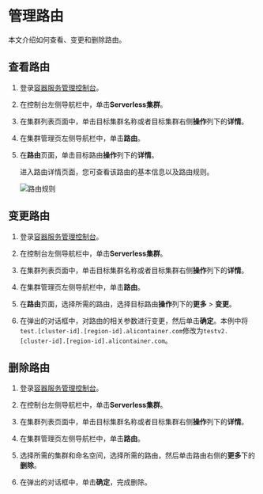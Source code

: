 # 管理路由

本文介绍如何查看、变更和删除路由。

## 查看路由

1.  登录[容器服务管理控制台](https://cs.console.aliyun.com)。

2.  在控制台左侧导航栏中，单击**Serverless集群**。

3.  在集群列表页面中，单击目标集群名称或者目标集群右侧**操作**列下的**详情**。

4.  在集群管理页左侧导航栏中，单击**路由**。

5.  在**路由**页面，单击目标路由**操作**列下的**详情**。

    进入路由详情页面，您可查看该路由的基本信息以及路由规则。

    ![路由规则](https://static-aliyun-doc.oss-cn-hangzhou.aliyuncs.com/assets/img/zh-CN/2385659951/p10803.png)


## 变更路由

1.  登录[容器服务管理控制台](https://cs.console.aliyun.com)。

2.  在控制台左侧导航栏中，单击**Serverless集群**。

3.  在集群列表页面中，单击目标集群名称或者目标集群右侧**操作**列下的**详情**。

4.  在集群管理页左侧导航栏中，单击**路由**。

5.  在**路由**页面，选择所需的路由，选择目标路由**操作**列下的**更多** \> **变更**。

6.  在弹出的对话框中，对路由的相关参数进行变更，然后单击**确定**。本例中将`test.[cluster-id].[region-id].alicontainer.com`修改为`testv2.[cluster-id].[region-id].alicontainer.com`。


## 删除路由

1.  登录[容器服务管理控制台](https://cs.console.aliyun.com)。

2.  在控制台左侧导航栏中，单击**Serverless集群**。

3.  在集群列表页面中，单击目标集群名称或者目标集群右侧**操作**列下的**详情**。

4.  在集群管理页左侧导航栏中，单击**路由**。

5.  选择所需的集群和命名空间，选择所需的路由，然后单击路由右侧的**更多**下的**删除**。

6.  在弹出的对话框中，单击**确定**，完成删除。


